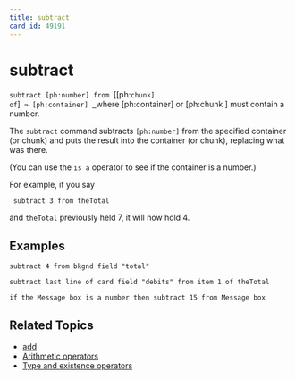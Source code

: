 ```yaml
---
title: subtract
card_id: 49191
---
```


# subtract

<code>subtract [ph:number] from </code>[[ph:<code>chunk] of</code>]<code> ¬          [ph:container] <u> </code></u>where [ph:container]  or [ph:chunk ] must contain a number.

The <code>subtract</code> command subtracts <code>[ph:number]</code> from the specified container (or chunk) and puts the result into the container (or chunk), replacing what was there.

(You can use the <code>is a</code> operator to see if the container is a number.) 

For example, if you say

<code><pre>
subtract 3 from theTotal
</pre></code>

and <code>theTotal</code> previously held 7, it will now hold 4. 


## Examples

```
subtract 4 from bkgnd field "total"

subtract last line of card field "debits" from item 1 of theTotal

if the Message box is a number then subtract 15 from Message box
```

## Related Topics

* [add](/HyperTalkReference/commands/add)
* [Arithmetic operators](/HyperTalkReference/operatorsandconstants/Arithmetic-operators)
* [Type and existence operators](/HyperTalkReference/operatorsandconstants/Type-and-existence-operators)
